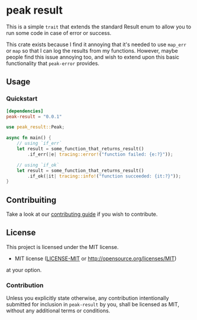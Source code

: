# peak result

This is a simple `trait` that extends the standard Result enum to allow you to run some code in case of error or success.

This crate exists because I find it annoying that it's needed to use `map_err` or `map` so that I can log the results from my functions. However, maybe people find this issue annoying too, and wish to extend upon this basic functionality that `peak-error` provides.

## Usage

### Quickstart

```toml
[dependencies]
peak-result = "0.0.1"
```

```rust
use peak_result::Peak;

async fn main() {
    // using `if_err`
    let result = some_function_that_returns_result()
        .if_err(|e| tracing::error!("function failed: {e:?}"));

    // using `if_ok`
    let result = some_function_that_returns_result()
        .if_ok(|it| tracing::info!("function succeeded: {it:?}"));
}
```

## Contribuiting

Take a look at our [contributing guide](https://github.com/FaveroFerreira/peak-result/blob/main/CONTRIBUTING.md) if you wish to contribute.

## License

This project is licensed under the MIT license.

-   MIT license
    ([LICENSE-MIT](LICENSE-MIT) or http://opensource.org/licenses/MIT)

at your option.

### Contribution

Unless you explicitly state otherwise, any contribution intentionally submitted for inclusion in `peak-result` by you, shall be licensed as MIT, without any additional terms or conditions.
